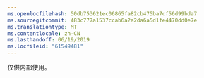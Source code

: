 ```yaml
---
ms.openlocfilehash: 50db753621ec06865fa82cb475ba7cf56d99bda7
ms.sourcegitcommit: 483c777a1537ccab6a2a2da6a5d1fe4470dd0e7e
ms.translationtype: MT
ms.contentlocale: zh-CN
ms.lasthandoff: 06/19/2019
ms.locfileid: "61549481"
---
```

仅供内部使用。